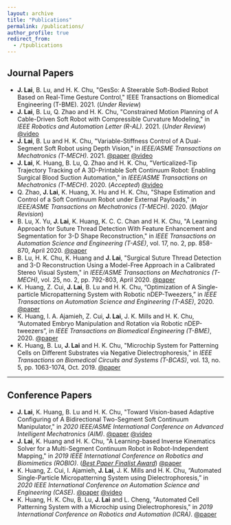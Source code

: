```yaml
---
layout: archive
title: "Publications"
permalink: /publications/
author_profile: true
redirect_from:
  - /tpublications
---
```




## Journal Papers

* **J. Lai**, B. Lu, and H. K. Chu, "GesSo: A Steerable Soft-Bodied Robot Based on Real-Time Gesture Control," IEEE Transactions on Biomedical Engineering (T-BME). 2021. (_Under Review_)
* **J. Lai**, B. Lu, Q. Zhao and H. K. Chu, "Constrained Motion Planning of A Cable-Driven Soft Robot with Compressible Curvature Modeling," in _IEEE Robotics and Automation Letter (R-AL)_. 2021. (_Under Review_) [@video](https://youtu.be/Zb3cA3hTvKg)
* **J. Lai**, B. Lu and H. K. Chu, "Variable-Stiffness Control of A Dual-Segment Soft Robot using Depth Vision," in _IEEE/ASME Transactions on Mechatronics (T-MECH)_. 2021. [@paper](https://ieeexplore.ieee.org/document/9427246) [@video](https://youtu.be/QMHYsExF1JE)
* **J. Lai**, K. Huang, B. Lu, Q. Zhao and H. K. Chu, "Verticalized-Tip Trajectory Tracking of A 3D-Printable Soft Continuum Robot: Enabling Surgical Blood Suction Automation," in _IEEE/ASME Transactions on Mechatronics (T-MECH)_. 2020. (_Accepted_) [@video](https://youtu.be/hS9taWGyeVc)
*  Q. Zhao, **J. Lai**, K. Huang, X. Hu and H. K. Chu, "Shape Estimation and Control of a Soft Continuum Robot under External Payloads," in _IEEE/ASME Transactions on Mechatronics (T-MECH)_. 2020. (_Major Revision_)
* B. Lu, X. Yu, **J. Lai**, K. Huang, K. C. C. Chan and H. K. Chu, "A Learning Approach for Suture Thread Detection With Feature Enhancement and Segmentation for 3-D Shape Reconstruction," in _IEEE Transactions on Automation Science and Engineering (T-ASE)_, vol. 17, no. 2, pp. 858-870, April 2020. [@paper](https://ieeexplore.ieee.org/document/8913674)
* B. Lu, H. K. Chu, K. Huang and **J. Lai**, "Surgical Suture Thread Detection and 3-D Reconstruction Using a Model-Free Approach in a Calibrated Stereo Visual System," in _IEEE/ASME Transactions on Mechatronics (T-MECH)_, vol. 25, no. 2, pp. 792-803, April 2020. [@paper](https://ieeexplore.ieee.org/document/8845606)
* K. Huang, Z. Cui, **J. Lai**, B. Lu and H. K. Chu, “Optimization of A Single-particle Micropatterning System with Robotic nDEP-Tweezers,” in _IEEE Transactions on Automation Science and Engineering (T-ASE)_, 2020. [@paper](https://ieeexplore.ieee.org/document/9377561)
* K. Huang, I. A. Ajamieh, Z. Cui, **J. Lai**, J. K. Mills and H. K. Chu, “Automated Embryo Manipulation and Rotation via Robotic nDEP-tweezers”, in _IEEE Transactions on Biomedical Engineering (T-BME)_, 2020. [@paper](https://ieeexplore.ieee.org/document/9224187?denied=)
* K. Huang, B. Lu, **J. Lai** and H. K. Chu, "Microchip System for Patterning Cells on Different Substrates via Negative Dielectrophoresis," in _IEEE Transactions on Biomedical Circuits and Systems (T-BCAS)_, vol. 13, no. 5, pp. 1063-1074, Oct. 2019. [@paper](https://ieeexplore.ieee.org/document/8818352)


---

## Conference Papers

* **J. Lai**, K. Huang, B. Lu and H. K. Chu, "Toward Vision-based Adaptive Configuring of A Bidirectional Two-Segment Soft Continuum Manipulator," in _2020 IEEE/ASME International Conference on Advanced Intelligent Mechatronics (AIM)_. [@paper](https://ieeexplore.ieee.org/document/9158975) [@video](https://youtu.be/_yy3LjOx5cc) 
* **J. Lai**, K. Huang and H. K. Chu, "A Learning-based Inverse Kinematics Solver for a Multi-Segment Continuum Robot in Robot-Independent Mapping," in _2019 IEEE International Conference on Robotics and Biomimetics (ROBIO)_. ([_Best Paper Finalist Award_](https://www.polyu.edu.hk/me/me-phd-student-awarded-best-paper-finalist-in-robio-2019/)) [@paper](https://ieeexplore.ieee.org/document/8961669)
* K. Huang, Z. Cui, I. Ajamieh, **J. Lai**, J. K. Mills and H. K. Chu, “Automated Single-Particle Micropatterning System using Dielectrophoresis,” in _2020 IEEE International Conference on Automation Science and Engineering (CASE)_. [@paper](https://ieeexplore.ieee.org/abstract/document/9216820) [@video](https://youtu.be/EQhd-nqbMF0)
* K. Huang, H. K. Chu, B. Lu, **J. Lai** and L. Cheng, "Automated Cell Patterning System with a Microchip using Dielectrophoresis," in _2019 International Conference on Robotics and Automation (ICRA)_. [@paper](https://ieeexplore.ieee.org/document/8794177)



